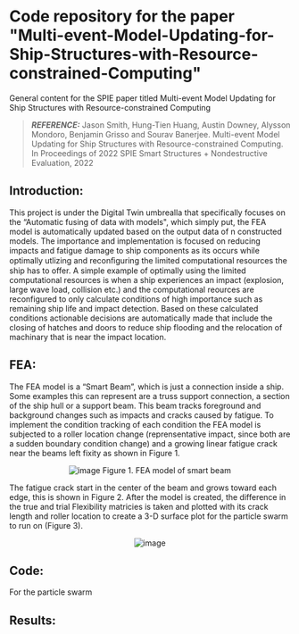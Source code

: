 # Code repository for the paper "Multi-event-Model-Updating-for-Ship-Structures-with-Resource-constrained-Computing"
General content for the SPIE paper titled Multi-event Model Updating for Ship Structures with Resource-constrained Computing
> **_REFERENCE:_** Jason Smith, Hung-Tien Huang, Austin Downey, Alysson Mondoro, Benjamin Grisso and Sourav Banerjee. Multi-event Model Updating for Ship Structures with
Resource-constrained Computing. In Proceedings of 2022 SPIE Smart Structures + Nondestructive Evaluation, 2022

## Introduction:
This project is under the Digital Twin umbrealla that specifically focuses on the “Automatic fusing of data with models", which simply put, the FEA model is automatically updated based on the output data of n constructed models. The importance and implementation is focused on reducing impacts and fatigue damage to ship components as its occurs while optimally utlizing and reconﬁguring the limited computational resources the ship has to offer. A simple example of optimally using the limited computational resources is when a ship experiences an impact (explosion, large wave load, collision etc.) and the computational reources are reconfigured to only calculate conditions of high importance such as remaining ship life and impact detection. Based on these calculated conditions actionable decisions are automatically made that include the closing of hatches and doors to reduce ship flooding and the relocation of machinary that is near the impact location. 

## FEA:
The FEA model is a “Smart Beam”, which is just a connection inside a ship. Some examples this can represent are a truss support connection, a section of the ship hull or a support beam. This beam tracks foreground and background changes such as impacts and cracks caused by fatigue. To implement the condition tracking of each condition the FEA model is subjected to a roller location change (reprensentative impact, since both are a sudden boundary condition change) and a growing linear fatigue crack near the beams left fixity as shown in Figure 1.  

<center>
  
![image](https://user-images.githubusercontent.com/69403619/158039826-71f1a82b-4392-4bee-983c-645953be15af.png)
      Figure 1. FEA model of smart beam

</center>

The fatigue crack start in the center of the beam and grows toward each edge, this is shown in Figure 2. After the model is created, the difference in the true and trial Flexibility matricies is taken and plotted with its crack length and roller location to create a 3-D surface plot for the particle swarm to run on (Figure 3).

<center>

![image](https://user-images.githubusercontent.com/69403619/158040055-433e7a79-ebe8-4251-89f5-f99daaaca7f1.png)

</center>

## Code:
For the particle swarm

## Results:
